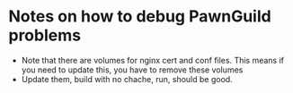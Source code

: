 # Notes on how to debug PawnGuild problems

- Note that there are volumes for nginx cert and conf files. This means if you need to update this, you have to remove these volumes
- Update them, build with no chache, run, should be good.
